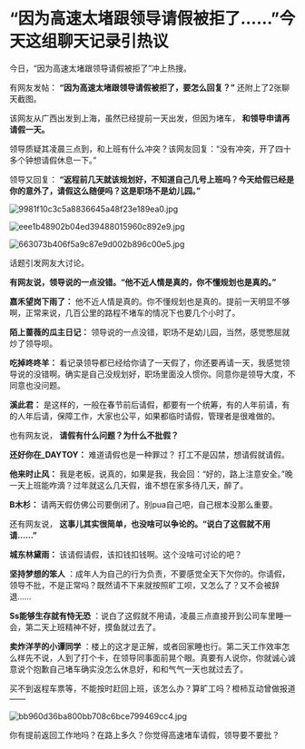 # “因为高速太堵跟领导请假被拒了……”今天这组聊天记录引热议

今日，“因为高速太堵跟领导请假被拒了”冲上热搜。

有网友发帖： **“因为高速太堵跟领导请假被拒了，要怎么回复？”** 还附上了2张聊天截图。

该网友从广西出发到上海，虽然已经提前一天出发，但因为堵车， **和领导申请再请假一天。**

领导质疑其凌晨三点到，和上班有什么冲突？该网友回复：“没有冲突，开了四十多个钟想请假休息一下。”

领导又回复： **“返程前几天就该规划好，不知道自己几号上班吗？今天给假已经是你的意外了，请假这么随便吗？这是职场不是幼儿园。”**

![9981f10c3c5a8836645a48f23e189ea0.jpg](https://raw.githubusercontent.com/qqhsx/qqnews_image/main/2024/02/18/“因为高速太堵跟领导请假被拒了……”今天这组聊天记录引热议/9981f10c3c5a8836645a48f23e189ea0.jpg)

![eee1b48902b04ed39488015960c892e9.jpg](https://raw.githubusercontent.com/qqhsx/qqnews_image/main/2024/02/18/“因为高速太堵跟领导请假被拒了……”今天这组聊天记录引热议/eee1b48902b04ed39488015960c892e9.jpg)

![663073b406f5a9c87e9d002b896c00e5.jpg](https://raw.githubusercontent.com/qqhsx/qqnews_image/main/2024/02/18/“因为高速太堵跟领导请假被拒了……”今天这组聊天记录引热议/663073b406f5a9c87e9d002b896c00e5.jpg)

话题引发网友大讨论。

**有网友说，领导说的一点没错。“他不近人情是真的，你不懂规划也是真的。”**

**嘉禾望岗下雨了：** 他不近人情是真的。你不懂规划也是真的。提前一天明显不够啊，正常来说，几百公里的路程不堵车的情况下也要几个小时了。

**陌上蔷薇的瓜主日记：** 领导说的一点没错，职场不是幼儿园，当然，感觉憋屈就炒了领导呗。

**吃掉咚咚羊：**
看记录领导都已经给你请了一天假了，你还要再请一天，我感觉领导说的没错啊。确实是自己没规划好，职场里面没人惯你。同意你是领导大度，不同意也没问题。

**溪此君：** 是这样的，一般在春节前后请假，都要有一个统筹，有的人年前请，有的人年后请，保障工作，大家也公平，如果都临时请假，管理者是很难做的。

也有网友说， **请假有什么问题？为什么不批假？**

**还好你在_DAYTOY：** 难道请假也是一种罪过？ 打工不是囚禁，想请假就请假。

**他来时止风：** 我是老板，说真的，如果是我，我会回：“好的，路上注意安全。”晚一天上班能咋滴？过年就这么几天假，谁不想在家多待几天，醉了。

**B木杉：** 请两天假仿佛公司要倒闭了。别pua自己吧，自己根本没那么重要。

还有网友说， **这事儿其实很简单，也没啥可以争论的。“说白了这假就不用请……”**

**城东林黛雨：** 该请假请假，该扣钱扣钱啊。这个没啥可讨论的吧？

**坚持梦想的笨人** ：成年人为自己的行为负责，不要感觉全天下欠你的。你请假，领导不批，不是正常吗？既然请不下来就按照旷工呗，又怎么了？又不会被辞退……

**Ss能够生存就有恃无恐** ：说白了这假就不用请，凌晨三点直接开到公司车里睡一会，第二天上班精神不好，摸鱼就过去了。

**卖炸洋芋的小谭同学**
：楼上的这才是正解，或者回家睡也行。第二天工作效率怎么样先不说，人到了打个卡，在领导同事面前晃个眼。真要有人说你，你就诚心诚意说个抱歉自己堵车确实没怎么休息好，和和气气一天也就过去了。

买不到返程车票等，不能按时赶回上班，该怎么办？算旷工吗？橙柿互动曾做报道——

![bb960d36ba800bb708c6bce799469cc4.jpg](https://raw.githubusercontent.com/qqhsx/qqnews_image/main/2024/02/18/“因为高速太堵跟领导请假被拒了……”今天这组聊天记录引热议/bb960d36ba800bb708c6bce799469cc4.jpg)

你有提前返回工作地吗？在路上多久？你觉得高速堵车请假，领导要不要批？

